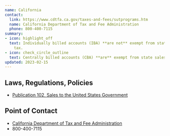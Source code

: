```yaml
---
name: California
contact:
  link: https://www.cdtfa.ca.gov/taxes-and-fees/sutprograms.htm
  name: California Department of Tax and Fee Administration
  phone: 800-400-7115
summary:
- icon: highlight_off
  text: Individually billed accounts (IBA) **are not** exempt from state sales
    tax.
- icon: check_circle_outline
  text: Centrally billed accounts (CBA) **are** exempt from state sales tax.
updated: 2023-02-15
---
```


## Laws, Regulations, Policies

* [Publication 102, Sales to the United States Government](https://www.cdtfa.ca.gov/formspubs/pub102/#bankcards)

## Point of Contact
- [California Department of Tax and Fee Administration](https://www.cdtfa.ca.gov/taxes-and-fees/sutprograms.htm)
- 800-400-7115